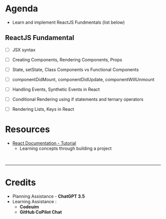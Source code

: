 # Agenda
- Learn and implement ReactJS Fundmentals (list below)

## ReactJS Fundamental
- [ ] JSX syntax
- [ ] Creating Components, Rendering Components, Props
- [ ] State, setState, Class Components vs Functional Components
- [ ] componentDidMount, componentDidUpdate, componentWillUnmount
- [ ] Handling Events, Synthetic Events in React
- [ ] Conditional Rendering using if statements and ternary operators
- [ ] Rendering Lists, Keys in React


# Resources
- [React Documentation - Tutorial](https://react.dev/learn/tutorial-tic-tac-toe)
    - Learning concepts through building a project


<br>
<hr>

# Credits
- Planning Assistance - **ChatGPT 3.5**
- Learning Assistance :
    - **Codeuim**
    - **GitHub CoPilot Chat**